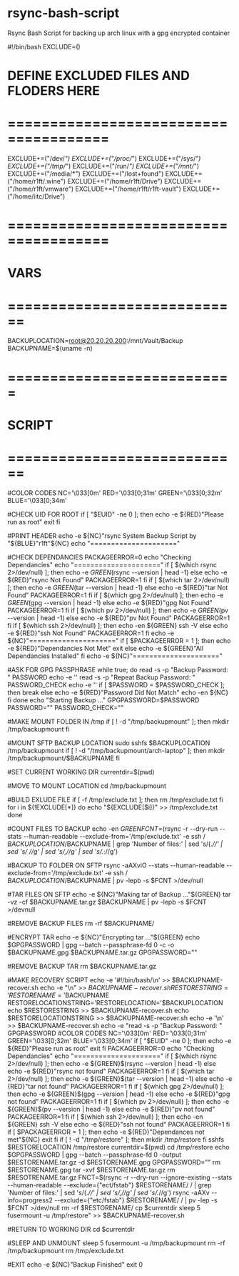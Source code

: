 # rsync-bash-script
Rsync Bash Script for backing up arch linux with a gpg encrypted container

#!/bin/bash
EXCLUDE=()
# DEFINE EXCLUDED FILES AND FLODERS HERE
# ======================================
EXCLUDE+=("/dev/*")
EXCLUDE+=("/proc/*")
EXCLUDE+=("/sys/*")
EXCLUDE+=("/tmp/*")
EXCLUDE+=("/run/*")
EXCLUDE+=("/mnt/*")
EXCLUDE+=("/media/*")
EXCLUDE+=("/lost+found")
EXCLUDE+=("/home/r1ft/.wine")
EXCLUDE+=("/home/r1ft/Drive")
EXCLUDE+=("/home/r1ft/vmware")
EXCLUDE+=("/home/r1ft/r1ft-vault")
EXCLUDE+=("/home/iitc/Drive")
# ======================================
# VARS
# ============================
BACKUPLOCATION=root@20.20.20.200:/mnt/Vault/Backup
BACKUPNAME=$(uname -n)
# ===========================
# SCRIPT
# ============================

#COLOR CODES
NC='\033[0m'
RED='\033[0;31m'
GREEN='\033[0;32m'
BLUE='\033[0;34m'

#CHECK UID FOR ROOT
if [ "$EUID" -ne 0 ]; then 
	echo -e ${RED}"Please run as root"
	exit
fi

#PRINT HEADER
echo -e ${NC}"rsync System Backup Script by "${BLUE}"r1ft"${NC}
echo "====================="

#CHECK DEPENDANCIES
PACKAGEERROR=0
echo "Checking Dependancies"
echo "====================="
if [ $(which rsync 2>/dev/null) ]; then
	echo -e ${GREEN}$(rsync --version | head -1)
else
	echo -e ${RED}"rsync Not Found"
	PACKAGEERROR=1
fi
if [ $(which tar 2>/dev/null) ]; then
	echo -e ${GREEN}$(tar --version | head -1)
else
	echo -e ${RED}"tar Not Found"
	PACKAGEERROR=1
fi
if [ $(which gpg 2>/dev/null) ]; then
	echo -e ${GREEN}$(gpg --version | head -1)
else
	echo -e ${RED}"gpg Not Found"
	PACKAGEERROR=1
fi
if [ $(which pv 2>/dev/null) ]; then
	echo -e ${GREEN}$(pv --version | head -1)
else
	echo -e ${RED}"pv Not Found"
	PACKAGEERROR=1
fi
if [ $(which ssh 2>/dev/null) ]; then
	echo -en ${GREEN}
	ssh -V
else
	echo -e ${RED}"ssh Not Found"
	PACKAGEERROR=1
fi
echo -e ${NC}"====================="
if [ $PACKAGEERROR = 1 ]; then
	echo -e ${RED}"Dependancies Not Met"
	exit
else
	echo -e ${GREEN}"All Dependancies Installed"
fi
echo -e ${NC}"====================="

#ASK FOR GPG PASSPHRASE
while true; do
	read -s -p "Backup Password: " PASSWORD
	echo -e ''
	read -s -p "Repeat Backup Password: " PASSWORD_CHECK
	echo -e ''
	if [ $PASSWORD = $PASSWORD_CHECK ]; then
		break
	else
		echo -e ${RED}"Password Did Not Match"
		echo -en ${NC}
	fi		
done
echo "Starting Backup ..."
GPGPASSWORD=$PASSWORD
PASSWORD=""
PASSWORD_CHECK=""

#MAKE MOUNT FOLDER IN /tmp
if [ ! -d "/tmp/backupmount" ]; then
	mkdir /tmp/backupmount
fi

#MOUNT SFTP BACKUP LOCATION
sudo sshfs $BACKUPLOCATION /tmp/backupmount
if [ ! -d "/tmp/backupmount/arch-laptop" ]; then
	mkdir /tmp/backupmount/$BACKUPNAME
fi

#SET CURRENT WORKING DIR
currentdir=$(pwd)

#MOVE TO MOUNT LOCATION
cd /tmp/backupmount

#BUILD EXLUDE FILE
if [ -f /tmp/exclude.txt ]; then
	rm /tmp/exclude.txt
fi
for i in ${!EXCLUDE[*]}
do
	echo "${EXCLUDE[$i]}" >> /tmp/exclude.txt
done

#COUNT FILES TO BACKUP
echo -en ${GREEN}
FCNT=$(rsync -r --dry-run --stats --human-readable --exclude-from='/tmp/exclude.txt' -e ssh / $BACKUPLOCATION/$BACKUPNAME | grep 'Number of files:' | sed 's/(.*//' | sed 's/ //g' | sed 's/,//g' | sed 's/.*://g')

#BACKUP TO FOLDER ON SFTP
rsync -aAXviO --stats --human-readable --exclude-from='/tmp/exclude.txt' -e ssh / $BACKUPLOCATION/$BACKUPNAME | pv -lepb -s $FCNT >/dev/null 

#TAR FILES ON SFTP
echo -e ${NC}"Making tar of Backup ..."${GREEN}
tar -vz -cf $BACKUPNAME.tar.gz $BACKUPNAME | pv -lepb -s $FCNT >/devnull

#REMOVE BACKUP FILES
rm -rf $BACKUPNAME/

#ENCRYPT TAR
echo -e ${NC}"Encrypting tar ..."${GREEN}
echo $GPGPASSWORD | gpg --batch --passphrase-fd 0 -c -o $BACKUPNAME.gpg $BACKUPNAME.tar.gz
GPGPASSWORD=""

#REMOVE BACKUP TAR
rm $BACKUPNAME.tar.gz

#MAKE RECOVERY SCRIPT
echo -e '#!/bin/bash/\n' >> $BACKUPNAME-recover.sh
echo -e "\n" >> $BACKUPNAME-recover.sh
RESTORESTRING='RESTORENAME='$BACKUPNAME
RESTORELOCATIONSTRING='RESTORELOCATION='$BACKUPLOCATION
echo $RESTORESTRING >> $BACKUPNAME-recover.sh
echo $RESTORELOCATIONSTRING >> $BACKUPNAME-recover.sh
echo -e '\n' >> $BACKUPNAME-recover.sh
echo -e "read -s -p \"Backup Password: \" GPGPASSWORD
#COLOR CODES
NC='\\033[0m'
RED='\\033[0;31m'
GREEN='\\033[0;32m'
BLUE='\\033[0;34m'
if [ \"\$EUID\" -ne 0 ]; then 
	echo -e \${RED}\"Please run as root\"
	exit
fi
PACKAGEERROR=0
echo \"Checking Dependancies\"
echo \"=====================\"
if [ \$(which rsync 2>/dev/null) ]; then
	echo -e \${GREEN}\$(rsync --version | head -1)
else
	echo -e \${RED}\"rsync not found\"
	PACKAGEERROR=1
fi
if [ \$(which tar 2>/dev/null) ]; then
	echo -e \${GREEN}\$(tar --version | head -1)
else
	echo -e \{RED}\"tar not found\"
	PACKAGEERROR=1
fi
if [ \$(which gpg 2>/dev/null) ]; then
	echo -e \${GREEN}\$(gpg --version | head -1)
else
	echo -e \${RED}\"gpg not found\"
	PACKAGEERROR=1
fi
if [ \$(which pv 2>/dev/null) ]; then
	echo -e \${GREEN}\$(pv --version | head -1)
else
	echo -e \${RED}\"pv not found\"
	PACKAGEERROR=1
fi
if [ \$(which ssh 2>/dev/null) ]; then
	echo -en \${GREEN}
	ssh -V
else
	echo -e \${RED}\"ssh not found\"
	PACKAGEERROR=1
fi
if [ \$PACKAGEERROR = 1 ]; then
	echo -e \${RED}\"Dependances not met\"\${NC}
	exit
fi
if [ ! -d \"/tmp/restore\" ]; then
	mkdir /tmp/restore
fi
sshfs \$RESTORELOCATION /tmp/restore
currentdir=\$(pwd)
cd /tmp/restore
echo \$GPGPASSWORD | gpg --batch --passphrase-fd 0 -output \$RESTORENAME.tar.gz -d \$RESTORENAME.gpg
GPGPASSWORD=\"\"
rm \$RESTORENAME.gpg
tar -xvf \$RESTORENAME.tar.gz
rm \$RESOTRENAME.tar.gz
FNCT=\$(rsync -r --dry-run --ignore-existing --stats --human-readable --exclude={\"ect/fstab\"} \$RESTORENAME/ / | grep 'Number of files:' | sed 's/(.*//' | sed 's/,//g' | sed 's/.*//g')
rsync -aAXv --info=progress2 --exclude={\"etc/fstab\"} \$RESTORENAME/ / | pv -lep -s \$FCNT >/dev/null
rm -rf \$RESTORENAME/
cp \$currentdir
sleep 5
fusermount -u /tmp/restore" >> $BACKUPNAME-recover.sh

#RETURN TO WORKING DIR
cd $currentdir

#SLEEP AND UNMOUNT
sleep 5
fusermount -u /tmp/backupmount
rm -rf /tmp/backupmount
rm /tmp/exclude.txt

#EXIT
echo -e ${NC}"Backup Finished"
exit 0
